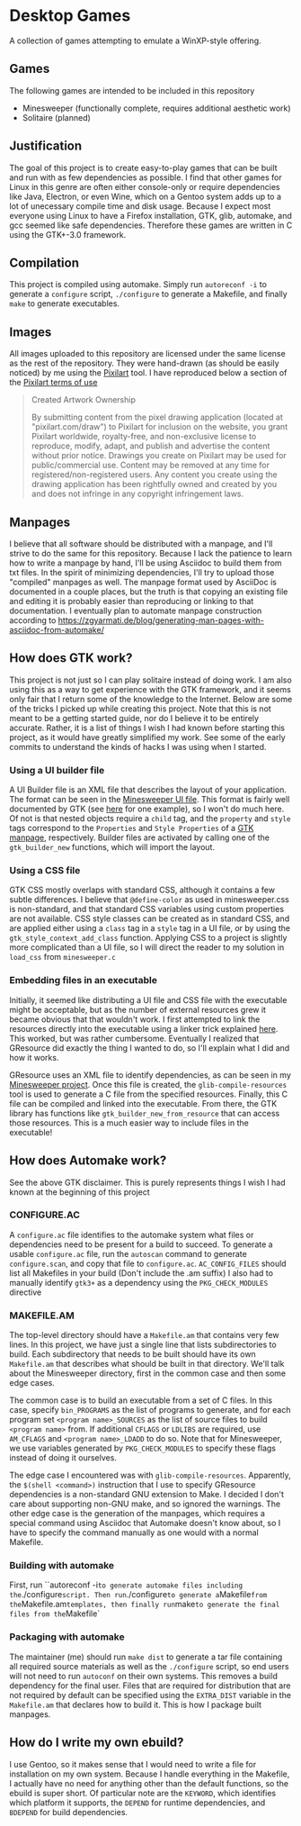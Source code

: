 # Desktop Games

A collection of games attempting to emulate a WinXP-style offering.

## Games
The following games are intended to be included in this repository
 - Minesweeper (functionally complete, requires additional aesthetic work)
 - Solitaire (planned)

## Justification
The goal of this project is to create easy-to-play games that can be built and
run with as few dependencies as possible. I find that other games for Linux in
this genre are often either console-only or require dependencies like Java,
Electron, or even Wine, which on a Gentoo system adds up to a lot of unecessary
compile time and disk usage. Because I expect most everyone using Linux to have
a Firefox installation, GTK, glib, automake, and gcc seemed like safe
dependencies. Therefore these games are written in C using the GTK+-3.0
framework.

## Compilation
This project is compiled using automake. Simply run `autoreconf -i` to generate
a `configure` script, `./configure` to generate a Makefile, and finally `make`
to generate executables.

## Images
All images uploaded to this repository are licensed under the same license as
the rest of the repository. They were hand-drawn (as should be easily noticed)
by me using the [Pixilart](https://www.pixilart.com/) tool. I have reproduced
below a section of the [Pixilart terms of use](https://www.pixilart.com/terms)

>Created Artwork Ownership
>
>By submitting content from the pixel drawing application (located at
>"pixilart.com/draw") to Pixilart for inclusion on the website, you grant
>Pixilart worldwide, royalty-free, and non-exclusive license to
>reproduce, modify, adapt, and publish and advertise the content without
>prior notice. Drawings you create on Pixilart may be used for
>public/commercial use. Content may be removed at any time for
>registered/non-registered users. Any content you create using the
>drawing application has been rightfully owned and created by you and
>does not infringe in any copyright infringement laws.

## Manpages
I believe that all software should be distributed with a manpage, and I'll
strive to do the same for this repository. Because I lack the patience to learn
how to write a manpage by hand, I'll be using Asciidoc to build them from
txt files. In the spirit of minimizing dependencies, I'll try to upload
those "compiled" manpages as well. The manpage format used by AsciiDoc
is documented in a couple places, but the truth is that copying an existing
file and editing it is probably easier than reproducing or linking to that
documentation. I eventually plan to automate manpage construction according to
https://zgyarmati.de/blog/generating-man-pages-with-asciidoc-from-automake/

## How does GTK work?
This project is not just so I can play solitaire instead of doing work. I am
also using this as a way to get experience with the GTK framework, and it seems
only fair that I return some of the knowledge to the Internet. Below are some
of the tricks I picked up while creating this project. Note that this is not
meant to be a getting started guide, nor do I believe it to be entirely
accurate. Rather, it is a list of things I wish I had known before starting
this project, as it would have greatly simplified my work. See some of the
early commits to understand the kinds of hacks I was using when I started.

### Using a UI builder file
A UI Builder file is an XML file that describes the layout of your application.
The format can be seen in the [Minesweeper UI
file](Minesweeper/minesweeper.ui). This format is fairly well documented by GTK
(see [here](https://developer.gnome.org/gtk3/stable/ch01s03.html) for one
example), so I won't do much here. Of not is that nested objects require a
`child` tag, and the `property` and `style` tags correspond to the `Properties`
and `Style Properties` of a [GTK
manpage](https://developer.gnome.org/gtk3/stable/GtkWidget.html), respectively.
Builder files are activated by calling one of the `gtk_builder_new` functions,
which will import the layout.

### Using a CSS file
GTK CSS mostly overlaps with standard CSS, although it contains a few subtle
differences. I believe that `@define-color` as used in minesweeper.css is
non-standard, and that standard CSS variables using custom properties are not
available. CSS style classes can be created as in standard CSS, and are applied
either using a `class` tag in a `style` tag in a UI file, or by using the
`gtk_style_context_add_class` function. Applying CSS to a project is slightly
more complicated than a UI file, so I will direct the reader to my solution in
`load_css` from `minesweeper.c`

### Embedding files in an executable
Initially, it seemed like distributing a UI file and CSS file with the
executable might be acceptable, but as the number of external resources grew it
became obvious that that wouldn't work. I first attempted to link the resources
directly into the executable using a linker trick explained
[here](http://www.burtonini.com/blog/2007/07/13/embedding-binary-blobs-with-gcc/).
This worked, but was rather cumbersome. Eventually I realized that GResource
did exactly the thing I wanted to do, so I'll explain what I did and how it works.

GResource uses an XML file to identify dependencies, as can be seen in my
[Minesweeper project](Minesweeper/minesweeper.gresource.xml). Once this file is
created, the `glib-compile-resources` tool is used to generate a C file from
the specified resources. Finally, this C file can be compiled and linked into
the executable. From there, the GTK library has functions like
`gtk_builder_new_from_resource` that can access those resources. This is a much
easier way to include files in the executable!

## How does Automake work?
See the above GTK disclaimer. This is purely represents things I wish I had
known at the beginning of this project

### CONFIGURE.AC
A `configure.ac` file identifies to the automake system what files or
dependencies need to be present for a build to succeed. To generate a usable
`configure.ac` file, run the `autoscan` command to generate `configure.scan`,
and copy that file to `configure.ac`. `AC_CONFIG_FILES` should list all
Makefiles in your build (Don't include the .am suffix) I also had to manually
identify `gtk3+` as a dependency using the `PKG_CHECK_MODULES` directive

### MAKEFILE.AM
The top-level directory should have a `Makefile.am` that contains very few
lines. In this project, we have just a single line that lists subdirectories to
build. Each subdirectory that needs to be built should have its own
`Makefile.am` that describes what should be built in that directory. We'll talk
about the Minesweeper directory, first in the common case and then some edge
cases.

The common case is to build an executable from a set of C files. In this case,
specify `bin_PROGRAMS` as the list of programs to generate, and for each
program set `<program name>_SOURCES` as the list of source files to build
`<program name>` from. If additional `CFLAGS` or `LDLIBS` are required, use
`AM_CFLAGS` and `<program name>_LDADD` to do so. Note that for Minesweeper, we
use variables generated by `PKG_CHECK_MODULES` to specify these flags instead
of doing it ourselves.

The edge case I encountered was with `glib-compile-resources`. Apparently, the
`$(shell <command>)` instruction that I use to specify GResource dependencies
is a non-standard GNU extension to Make. I decided I don't care about
supporting non-GNU make, and so ignored the warnings. The other edge case is
the generation of the manpages, which requires a special command using Asciidoc
that Automake doesn't know about, so I have to specify the command manually as
one would with a normal Makefile.

### Building with automake
First, run ``autoreconf -i` to generate automake files including the
`./configure` script. Then run `./configure` to generate a `Makefile` from the
`Makefile.am` templates, then finally run `make` to generate the final files
from the `Makefile`

### Packaging with automake
The maintainer (me) should run `make dist` to generate a tar file containing
all required source materials as well as the `./configure` script, so end users
will not need to run `autoconf` on their own systems. This removes a build
dependency for the final user. Files that are required for distribution that
are not required by default can be specified using the `EXTRA_DIST` variable in
the `Makefile.am` that declares how to build it. This is how I package built
manpages.

## How do I write my own ebuild?
I use Gentoo, so it makes sense that I would need to write a file for
installation on my own system. Because I handle everything in the Makefile, I
actually have no need for anything other than the default functions, so the
ebuild is super short. Of particular note are the `KEYWORD`, which identifies
which platform it supports, the `DEPEND` for runtime dependencies, and
`BDEPEND` for build dependencies.
